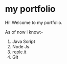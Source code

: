 # my portfolio

Hi! Welcome to my portfolio.

As of now i know:-
1. Java Script
1. Node Js
1. reple.it
4. Git
